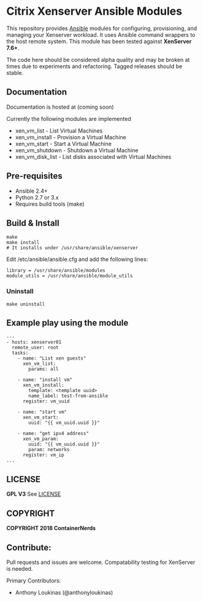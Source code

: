 # Citrix Xenserver Ansible Modules
This repository provides [Ansible](http://ansible.com) modules for configuring, provisioning, and managing your Xenserver workload. It uses Ansible command wrappers to the host remote system. This module has been tested against **XenServer 7.6+**.

The code here should be considered alpha quality and may be broken at times due to experiments and refactoring. Tagged releases should be stable. 

## Documentation
Documentation is hosted at (coming soon)

Currently the following modules are implemented

- xen_vm_list - List Virtual Machines
- xen_vm_install - Provision a Virtual Machine
- xen_vm_start - Start a Virtual Machine
- xen_vm_shutdown - Shutdown a Virtual Machine
- xen_vm_disk_list - List disks associated with Virtual Machines

## Pre-requisites
- Ansible 2.4+
- Python 2.7 or 3.x
- Requires build tools (make)

## Build & Install
```
make
make install
# It installs under /usr/share/ansible/xenserver
```
Edit /etc/ansible/ansible.cfg and add the following lines:
```
library = /usr/share/ansible/modules
module_utils = /usr/share/ansible/module_utils
```

### Uninstall
```
make uninstall
```

## Example play using the module
```
---
- hosts: xenserver01
  remote_user: root
  tasks:
    - name: "List xen guests"
      xen_vm_list:
        params: all
        
    - name: "install vm"
      xen_vm_install:
        template: <template uuid>
        name_label: test-from-ansible
      register: vm_uuid

    - name: "start vm"
      xen_vm_start:
        uuid: "{{ vm_uuid.uuid }}"

    - name: "get ipv4 address"
      xen_vm_param:
        uuid: "{{ vm_uuid.uuid }}"
        param: networks
      register: vm_ip
...
```

## LICENSE
**GPL V3**
See [LICENSE](./LICENSE) 

## COPYRIGHT
**COPYRIGHT 2018 ContainerNerds**

## Contribute:
Pull requests and issues are welcome. Compatability testing for XenServer is needed.

Primary Contributors:
- Anthony Loukinas (@anthonyloukinas)
